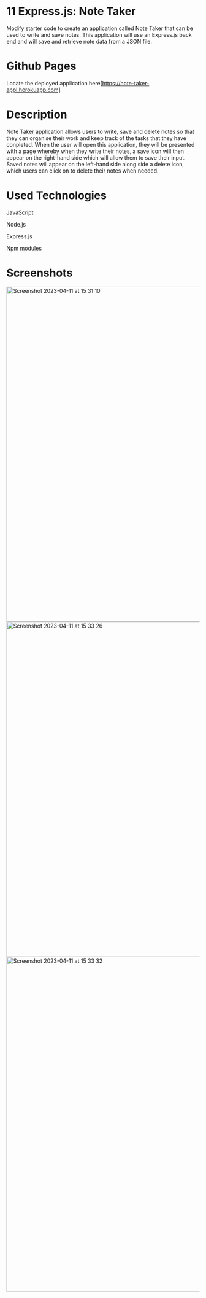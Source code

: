 # 11 Express.js: Note Taker

Modify starter code to create an application called Note Taker that can be used to write and save notes. This application will use an Express.js back end and will save and retrieve note data from a JSON file.


# Github Pages

Locate the deployed application here[https://note-taker-appl.herokuapp.com]


# Description

Note Taker application allows users to write, save and delete notes so that they can organise their work and keep track of the tasks that they have conpleted. When the user will open this application,  they will be presented with a page whereby when they write their notes, a save icon will then appear on the right-hand side which will allow them to save their input. Saved notes will appear on the left-hand side along side a delete icon,  which users can click on to delete their notes when needed.

# Used Technologies

JavaScript

Node.js

Express.js

Npm modules


# Screenshots

<img width="873" alt="Screenshot 2023-04-11 at 15 31 10" src="https://user-images.githubusercontent.com/123417090/231198836-5ec53ee6-ca2c-4923-aceb-3bc0d987eea3.png">



<img width="873" alt="Screenshot 2023-04-11 at 15 33 26" src="https://user-images.githubusercontent.com/123417090/231198885-4283f221-5918-4637-88cf-bcd6a62e392e.png">



<img width="873" alt="Screenshot 2023-04-11 at 15 33 32" src="https://user-images.githubusercontent.com/123417090/231198975-a637ba45-331a-4f7c-9c51-69031a8ba7d6.png">






